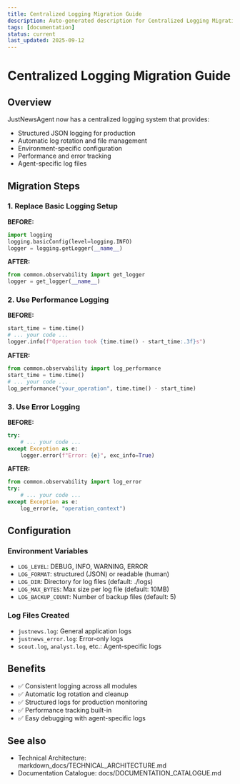 ```yaml
---
title: Centralized Logging Migration Guide
description: Auto-generated description for Centralized Logging Migration Guide
tags: [documentation]
status: current
last_updated: 2025-09-12
---
```


# Centralized Logging Migration Guide

## Overview
JustNewsAgent now has a centralized logging system that provides:
- Structured JSON logging for production
- Automatic log rotation and file management
- Environment-specific configuration
- Performance and error tracking
- Agent-specific log files

## Migration Steps

### 1. Replace Basic Logging Setup
**BEFORE:**
```python
import logging
logging.basicConfig(level=logging.INFO)
logger = logging.getLogger(__name__)
```

**AFTER:**
```python
from common.observability import get_logger
logger = get_logger(__name__)
```

### 2. Use Performance Logging
**BEFORE:**
```python
start_time = time.time()
# ... your code ...
logger.info(f"Operation took {time.time() - start_time:.3f}s")
```

**AFTER:**
```python
from common.observability import log_performance
start_time = time.time()
# ... your code ...
log_performance("your_operation", time.time() - start_time)
```

### 3. Use Error Logging
**BEFORE:**
```python
try:
    # ... your code ...
except Exception as e:
    logger.error(f"Error: {e}", exc_info=True)
```

**AFTER:**
```python
from common.observability import log_error
try:
    # ... your code ...
except Exception as e:
    log_error(e, "operation_context")
```

## Configuration

### Environment Variables
- `LOG_LEVEL`: DEBUG, INFO, WARNING, ERROR
- `LOG_FORMAT`: structured (JSON) or readable (human)
- `LOG_DIR`: Directory for log files (default: ./logs)
- `LOG_MAX_BYTES`: Max size per log file (default: 10MB)
- `LOG_BACKUP_COUNT`: Number of backup files (default: 5)

### Log Files Created
- `justnews.log`: General application logs
- `justnews_error.log`: Error-only logs
- `scout.log`, `analyst.log`, etc.: Agent-specific logs

## Benefits
- ✅ Consistent logging across all modules
- ✅ Automatic log rotation and cleanup
- ✅ Structured logs for production monitoring
- ✅ Performance tracking built-in
- ✅ Easy debugging with agent-specific logs

## See also

- Technical Architecture: markdown_docs/TECHNICAL_ARCHITECTURE.md
- Documentation Catalogue: docs/DOCUMENTATION_CATALOGUE.md

